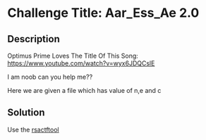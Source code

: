 # Challenge Title: Aar_Ess_Ae 2.0

## Description
Optimus Prime Loves The Title Of This Song: https://www.youtube.com/watch?v=wyx6JDQCslE

I am noob can you help me??

Here we are given a file which has value of n,e and c
## Solution

Use the [rsactftool](https://github.com/Ganapati/RsaCtfTool)
